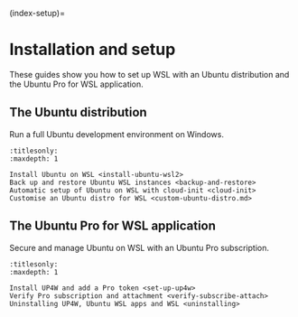 (index-setup)=

# Installation and setup

These guides show you how to set up WSL with an Ubuntu distribution and the
Ubuntu Pro for WSL application.

## The Ubuntu distribution

Run a full Ubuntu development environment on Windows.

```{toctree}
:titlesonly:
:maxdepth: 1

Install Ubuntu on WSL <install-ubuntu-wsl2>
Back up and restore Ubuntu WSL instances <backup-and-restore>
Automatic setup of Ubuntu on WSL with cloud-init <cloud-init>
Customise an Ubuntu distro for WSL <custom-ubuntu-distro.md>
```

## The Ubuntu Pro for WSL application

Secure and manage Ubuntu on WSL with an Ubuntu Pro subscription.

```{toctree}
:titlesonly:
:maxdepth: 1

Install UP4W and add a Pro token <set-up-up4w>
Verify Pro subscription and attachment <verify-subscribe-attach>
Uninstalling UP4W, Ubuntu WSL apps and WSL <uninstalling>
```

